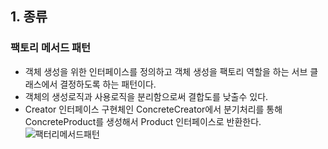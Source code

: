 ## 1. 종류
### 팩토리 메서드 패턴
* 객체 생성을 위한 인터페이스를 정의하고 객체 생성을 팩토리 역할을 하는 서브 클래스에서 결정하도록
하는 패턴이다.
* 객체의 생성로직과 사용로직을 분리함으로써 결합도를 낮출수 있다.
* Creator 인터페이스 구현체인 ConcreteCreator에서 분기처리를 통해 ConcreteProduct를 생성해서
Product 인터페이스로 반환한다.
![팩터리메서드패턴](https://user-images.githubusercontent.com/41245313/162202566-6422d3b9-7c24-40aa-a7a5-d5cffbe200c5.png)
